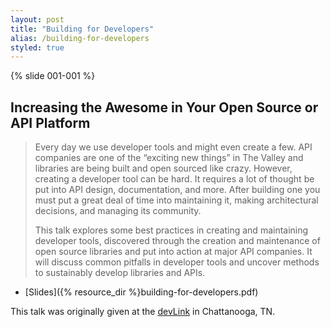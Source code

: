 ```yaml
---
layout: post
title: "Building for Developers"
alias: /building-for-developers
styled: true
---
```


{% slide 001-001 %}

## Increasing the Awesome in Your Open Source or API Platform

> Every day we use developer tools and might even create a few. API companies are one of the “exciting new things” in The Valley and libraries are being built and open sourced like crazy. However, creating a developer tool can be hard. It requires a lot of thought be put into API design, documentation, and more. After building one you must put a great deal of time into maintaining it, making architectural decisions, and managing its community.
>
> This talk explores some best practices in creating and maintaining developer tools, discovered through the creation and maintenance of open source libraries and put into action at major API companies. It will discuss common pitfalls in developer tools and uncover methods to sustainably develop libraries and APIs.

- [Slides]({% resource_dir %}building-for-developers.pdf)

This talk was originally given at the [devLink](http://devlink.net/) in Chattanooga, TN.
